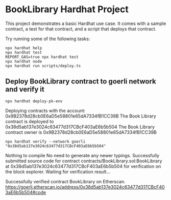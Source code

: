 # BookLibrary Hardhat Project

This project demonstrates a basic Hardhat use case. It comes with a sample contract, a test for that contract, and a script that deploys that contract.

Try running some of the following tasks:

```shell
npx hardhat help
npx hardhat test
REPORT_GAS=true npx hardhat test
npx hardhat node
npx hardhat run scripts/deploy.ts
```

## Deploy BookLibrary contract to goerli network and verify it

```shell
npx hardhat deploy-pk-env
```

Deploying contracts with the account: 0x9B2378d28cb0E6aD5e58801e65dA7334fB1CC39B
The Book Library contract is deployed to 0x38d5ab137e3024c63477d317CBcF403aE6b5b504
The Book Library contract owner is 0x9B2378d28cb0E6aD5e58801e65dA7334fB1CC39B

```shell
npx hardhat verify --network goerli "0x38d5ab137e3024c63477d317CBcF403aE6b5b504"
```

Nothing to compile
No need to generate any newer typings.
Successfully submitted source code for contract
contracts/BookLibrary.sol:BookLibrary at 0x38d5ab137e3024c63477d317CBcF403aE6b5b504
for verification on the block explorer. Waiting for verification result...

Successfully verified contract BookLibrary on Etherscan.
https://goerli.etherscan.io/address/0x38d5ab137e3024c63477d317CBcF403aE6b5b504#code
